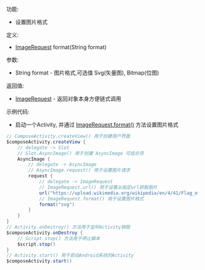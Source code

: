 功能:

+ 设置图片格式

定义:

+ [ImageRequest](/API/UI/Compose/Widget/AsyncImage/ImageRequest/README.md) format(String format)

参数:

+ String format - 图片格式,可选值 Svg(矢量图), Bitmap(位图)

返回值:

+ [ImageRequest](/API/UI/Compose/Widget/AsyncImage/ImageRequest/README.md) - 返回对象本身方便链式调用

示例代码:

+ 启动一个Activity,
  并通过 [ImageRequest.format()](/API/UI/Compose/Widget/AsyncImage/ImageRequest/README.md?id=format) 方法设置图片格式

```groovy
// ComposeActivity.createView() 用于创建用户界面
$composeActivity.createView {
    // delegate -> Slot
    // Slot.AsyncImage() 用于创建 AsyncImage 可组合项
    AsyncImage {
        // delegate -> AsyncImage
        // AsyncImage.request() 用于设置图片请求
        request {
            // delegate -> ImageRequest
            // ImageRequest.url() 用于设置从指定url获取图片
            url("https://upload.wikimedia.org/wikipedia/en/4/41/Flag_of_India.svg")
            // ImageRequest.format() 用于设置图片格式
            format("svg")
        }
    }
}
// Activity.onDestroy() 方法用于监听Activity销毁
$composeActivity.onDestroy {
    // Script.stop() 方法用于停止脚本
    $script.stop()
}
// Activity.start() 用于启动Android系统的Activity
$composeActivity.start()
```